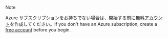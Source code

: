 > [!NOTE]
> <span data-ttu-id="ba95f-101">Azure サブスクリプションをお持ちでない場合は、開始する前に[無料アカウント](https://azure.microsoft.com/free/?azure-portal=true)を作成してください。</span><span class="sxs-lookup"><span data-stu-id="ba95f-101">If you don't have an Azure subscription, create a [free account](https://azure.microsoft.com/free/?azure-portal=true) before you begin.</span></span>